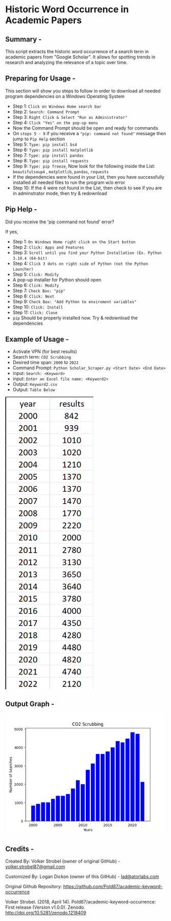 # Historic Word Occurrence in Academic Papers 

## Summary -

This script extracts the historic word occurrence of a search term in
academic papers from "Google Scholar". It allows for spotting trends
in research and analyzing the relevance of a topic over time.

## Preparing for Usage -

This section will show you steps to follow in order to download all needed program dependencies on a Windows Operating System

- Step 1: `Click on Windows Home search bar`
- Step 2: `Search: Command Prompt`
- Step 3: `Right Click & Select "Run as Administrator"`
- Step 4: `Click "Yes" on the pop-up menu`
- Now the Command Prompt should be open and ready for commands
- On `steps 5 - 9` if you receive a `"pip: command not found"` message then jump to `Pip Help` section
- Step 5: `Type: pip install bs4`
- Step 6: `Type: pip install matplotlib`
- Step 7: `Type: pip install pandas`
- Step 8: `Type: pip install requests`
- Step 9: `Type: pip freeze`, Now look for the following inside the List: `beautifulsoup4` , `matplotlib`, `pandas`, `requests`
- If the dependencies were found in your List, then you have successfully installed all needed files to run the program w/o error
- Step 10: If the 4 were not found in the List, then check to see if you are in adminstrator mode, then try & redownload

## Pip Help -

Did you receive the 'pip command not found' error?

If yes, 
- Step 1: `On Windows Home right click on the Start button`
- Step 2: `Click: Apps and Features`
- Step 3: `Scroll until you find your Python Installation (Ex. Python 3.10.4 (64-bit)`
- Step 4: `Click 3 dots on right side of Python (not the Python Launcher)`
- Step 5: `Click: Modify`
- A pop-up installer for Python should open
- Step 6: `Click: Modify`
- Step 7: `Check Box: "pip"`
- Step 8: `Click: Next`
- Step 9: `Check Box: "Add Python to enviroment variables"`
- Step 10: `Click: Install`
- Step 11: `Click: Close`
- `pip` Should be properly installed now. Try & redownload the dependencies

## Example of Usage -

- Activate VPN (for best results)
- Search term: `CO2 Scrubbing`
- Desired time span: `2000` to `2022`
- Command Prompt: `Python Scholar_Scraper.py <Start Date> <End Date>`
- input: `Search: <Keyword>`
- input: `Enter an Excel file name: <Keyword2>`
- Output: `Keyword2.csv`
- Output: `Table Below`

![Output](/Files/CO2_Scrubbing.png)

## Output Graph -

![CO2 Scrubbing](/Files/Graph.png)

## Credits - 
Created By: Volker Strobel (owner of original GitHub) - volker.strobel87@gmail.com

Customized By: Logan Dickon (owner of this GitHub) - lad@atorlabs.com

Original Github Repository: https://github.com/Pold87/academic-keyword-occurrence

Volker Strobel. (2018, April 14). Pold87/academic-keyword-occurrence: First release (Version v1.0.0). Zenodo. http://doi.org/10.5281/zenodo.1218409
